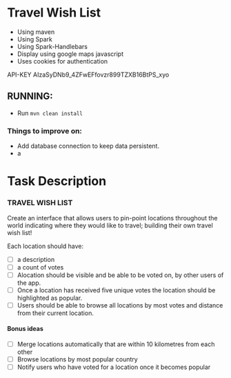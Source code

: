 # Travel Wish List

- Using maven
- Using Spark
- Using Spark-Handlebars
- Display using google maps javascript
- Uses cookies for authentication

API-KEY AIzaSyDNb9_4ZFwEFfovzr899TZXB16BtPS_xyo

## RUNNING:

- Run `mvn clean install`

### Things to improve on:
- Add database connection to keep data persistent.
- a


# Task Description
### TRAVEL WISH LISTCreate an interface that allows users to pin-point locations throughout the world indicating where they would like to travel; building their own travel wish list!
Each location should have:

- [ ] a description 
- [ ] a count of votes
- [ ] Alocation should be visible and be able to be voted on, by other users of the app.- [ ] Once a location has received five unique votes the location should be highlighted as popular. 
- [ ] Users should be able to browse all locations by most votes and distance from their current location.#### Bonus ideas
- [ ] Merge locations automatically that are within 10 kilometres from each other- [ ] Browse locations by most popular country- [ ] Notify users who have voted for a location once it becomes popular